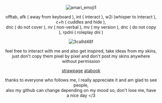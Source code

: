 <div align="center">

![amari_emoji1](https://github.com/user-attachments/assets/0019f93f-2000-44b3-af49-1ce9b83003d0)<br/>

offtab, afk ( away from keyboard ), int ( interact ), w2i (whisper to interact ), c+h ( cuddles and hide ),<br/> dnc ( do not cover ), nv ( non-verbal ), mv ( my version ), dnc ( do not copy ), rpdni ( roleplay dni )

![3ca9d48f](https://github.com/user-attachments/assets/43a0afbc-8efc-4b4a-96f8-9cd78c6e31e2)<br/>

feel free to interact with me and also get inspired, take ideas from my skins,<br/> just don't copy them pixel by pixel and don't post my skins anywhere without permission

[strawpage](https://astariomaggelen.straw.page/)
[atabook](https://astariomaggelen.atabook.org/)

thanks to everyone who follows me, I really appreciate it and am glad to see people,<br/> also my github can change depending on my mood so, don't lose me, have a nice day </3
